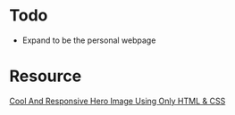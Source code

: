 # Todo
- Expand to be the personal webpage

# Resource
[Cool And Responsive Hero Image Using Only HTML & CSS](https://www.youtube.com/watch?v=dJQedxalv64)